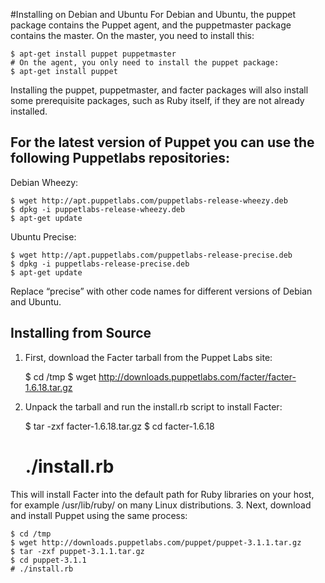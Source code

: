 #Installing on Debian and Ubuntu
For Debian and Ubuntu, the puppet package contains the Puppet agent, and the puppetmaster package contains the
master. On the master, you need to install this:
	
	$ apt-get install puppet puppetmaster
	# On the agent, you only need to install the puppet package:
	$ apt-get install puppet

Installing the puppet, puppetmaster, and facter packages will also install some prerequisite packages, such
as Ruby itself, if they are not already installed.

<h2> For the latest version of Puppet you can use the following Puppetlabs repositories:</h2>
Debian Wheezy:

	$ wget http://apt.puppetlabs.com/puppetlabs-release-wheezy.deb
	$ dpkg -i puppetlabs-release-wheezy.deb
	$ apt-get update

Ubuntu Precise:

	$ wget http://apt.puppetlabs.com/puppetlabs-release-precise.deb
	$ dpkg -i puppetlabs-release-precise.deb
	$ apt-get update
Replace “precise” with other code names for different versions of Debian and Ubuntu.

<h2> Installing from Source </h2>

1. First, download the Facter tarball from the Puppet Labs site:

	$ cd /tmp
	$ wget http://downloads.puppetlabs.com/facter/facter-1.6.18.tar.gz
2. Unpack the tarball and run the install.rb script to install Facter:

	$ tar -zxf facter-1.6.18.tar.gz
	$ cd facter-1.6.18
	# ./install.rb
This will install Facter into the default path for Ruby libraries on your host, for example /usr/lib/ruby/ on many
Linux distributions.
3. Next, download and install Puppet using the same process:

	$ cd /tmp
	$ wget http://downloads.puppetlabs.com/puppet/puppet-3.1.1.tar.gz
	$ tar -zxf puppet-3.1.1.tar.gz
	$ cd puppet-3.1.1
	# ./install.rb
